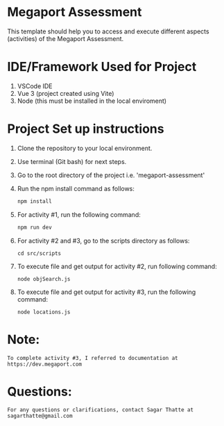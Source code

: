 # Megaport Assessment

This template should help you to access and execute different aspects (activities) of the Megaport Assessment.

# IDE/Framework Used for Project
1. VSCode IDE
2. Vue 3 (project created using Vite)
3. Node (this must be installed in the local enviroment)

# Project Set up instructions
1. Clone the repository to your local environment.
2. Use terminal (Git bash) for next steps.
3. Go to the root directory of the project i.e. 'megaport-assessment'
4. Run the npm install command as follows:

    ```sh
    npm install
    ```

5. For activity #1, run the following command:
    ```sh
    npm run dev
    ```
6. For activity #2 and #3, go to the scripts directory as follows:
    ```
    cd src/scripts
    ```
7. To execute file and get output for activity #2, run following command:
    ```
    node objSearch.js
    ```
8. To execute file and get output for activity #3, run the following command:
    ```
    node locations.js
    ```

# Note:
    To complete activity #3, I referred to documentation at https://dev.megaport.com

# Questions:
    For any questions or clarifications, contact Sagar Thatte at sagarthatte@gmail.com
